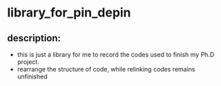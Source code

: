 # library_for_pin_depin
## description:
- this is just a library for me to record the codes used to finish my Ph.D project.
- rearrange the structure of code, while relinking codes remains unfinished
